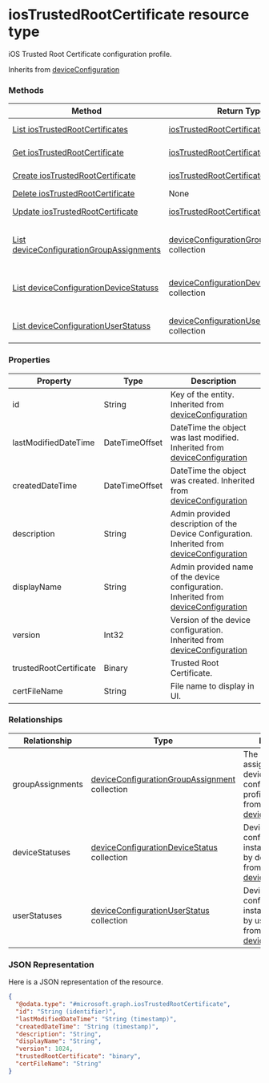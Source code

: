 # iosTrustedRootCertificate resource type

iOS Trusted Root Certificate configuration profile.

Inherits from [deviceConfiguration](../resources/deviceConfiguration.md)

### Methods
|Method|Return Type|Description|
|---|---|---|
|[List iosTrustedRootCertificates](../api/iosTrustedRootCertificate_list.md)|[iosTrustedRootCertificate](../resources/iosTrustedRootCertificate.md) collection|List properties and relationships of the [iosTrustedRootCertificate](../resources/iosTrustedRootCertificate.md) objects.|
|[Get iosTrustedRootCertificate](../api/iosTrustedRootCertificate_get.md)|[iosTrustedRootCertificate](../resources/iosTrustedRootCertificate.md)|Read properties and relationships of the [iosTrustedRootCertificate](../resources/iosTrustedRootCertificate.md) object.|
|[Create iosTrustedRootCertificate](../api/iosTrustedRootCertificate_create.md)|[iosTrustedRootCertificate](../resources/iosTrustedRootCertificate.md)|Create a new [iosTrustedRootCertificate](../resources/iosTrustedRootCertificate.md) object.|
|[Delete iosTrustedRootCertificate](../api/iosTrustedRootCertificate_delete.md)|None|Deletes a [iosTrustedRootCertificate](../resources/iosTrustedRootCertificate.md).|
|[Update iosTrustedRootCertificate](../api/iosTrustedRootCertificate_update.md)|[iosTrustedRootCertificate](../resources/iosTrustedRootCertificate.md)|Update the properties of a [iosTrustedRootCertificate](../resources/iosTrustedRootCertificate.md) object.|
|[List deviceConfigurationGroupAssignments](../api/iosTrustedRootCertificate_list_deviceConfigurationGroupAssignment.md)|[deviceConfigurationGroupAssignment](../resources/deviceConfigurationGroupAssignment.md) collection|Get the deviceConfigurationGroupAssignments from the groupAssignments navigation property.|
|[List deviceConfigurationDeviceStatuss](../api/iosTrustedRootCertificate_list_deviceConfigurationDeviceStatus.md)|[deviceConfigurationDeviceStatus](../resources/deviceConfigurationDeviceStatus.md) collection|Get the deviceConfigurationDeviceStatuss from the deviceStatuses navigation property.|
|[List deviceConfigurationUserStatuss](../api/iosTrustedRootCertificate_list_deviceConfigurationUserStatus.md)|[deviceConfigurationUserStatus](../resources/deviceConfigurationUserStatus.md) collection|Get the deviceConfigurationUserStatuss from the userStatuses navigation property.|

### Properties
|Property|Type|Description|
|---|---|---|
|id|String|Key of the entity. Inherited from [deviceConfiguration](../resources/deviceConfiguration.md)|
|lastModifiedDateTime|DateTimeOffset|DateTime the object was last modified. Inherited from [deviceConfiguration](../resources/deviceConfiguration.md)|
|createdDateTime|DateTimeOffset|DateTime the object was created. Inherited from [deviceConfiguration](../resources/deviceConfiguration.md)|
|description|String|Admin provided description of the Device Configuration. Inherited from [deviceConfiguration](../resources/deviceConfiguration.md)|
|displayName|String|Admin provided name of the device configuration. Inherited from [deviceConfiguration](../resources/deviceConfiguration.md)|
|version|Int32|Version of the device configuration. Inherited from [deviceConfiguration](../resources/deviceConfiguration.md)|
|trustedRootCertificate|Binary|Trusted Root Certificate.|
|certFileName|String|File name to display in UI.|

### Relationships
|Relationship|Type|Description|
|---|---|---|
|groupAssignments|[deviceConfigurationGroupAssignment](../resources/deviceConfigurationGroupAssignment.md) collection|The list of group assignments for the device configuration profile. Inherited from [deviceConfiguration](deviceConfiguration.md)|
|deviceStatuses|[deviceConfigurationDeviceStatus](../resources/deviceConfigurationDeviceStatus.md) collection|Device configuration installation stauts by device. Inherited from [deviceConfiguration](deviceConfiguration.md)|
|userStatuses|[deviceConfigurationUserStatus](../resources/deviceConfigurationUserStatus.md) collection|Device configuration installation stauts by user. Inherited from [deviceConfiguration](deviceConfiguration.md)|

### JSON Representation
Here is a JSON representation of the resource.
<!-- {
  "blockType": "resource",
  "keyProperty": "id",
  "@odata.type": "microsoft.graph.iosTrustedRootCertificate"
}
-->
```json
{
  "@odata.type": "#microsoft.graph.iosTrustedRootCertificate",
  "id": "String (identifier)",
  "lastModifiedDateTime": "String (timestamp)",
  "createdDateTime": "String (timestamp)",
  "description": "String",
  "displayName": "String",
  "version": 1024,
  "trustedRootCertificate": "binary",
  "certFileName": "String"
}
```

